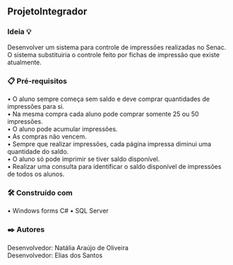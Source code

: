 ## ProjetoIntegrador
### Ideia 💡
Desenvolver  um  sistema  para  controle  de  impressões  realizadas  no  Senac.  O sistema  substituiria  o  controle  feito  por  fichas  de  impressão  que  existe  atualmente. 

### 📋 Pré-requisitos
• O aluno sempre começa sem saldo e deve comprar quantidades de impressões para si. <br/>
• Na  mesma  compra  cada  aluno  pode  comprar somente 25  ou  50  impressões.<br/>
• O aluno pode acumular impressões.<br/>
• As compras não vencem. <br/>
• Sempre que realizar impressões, cada página impressa diminui uma quantidade do saldo.<br/>
• O aluno só pode imprimir se tiver saldo disponível.<br/>
• Realizar uma consulta para identificar o saldo disponível de impressões de todos os alunos.<br/>
### 🛠️ Construído com
• Windows forms C#
• SQL Server
### ✒️ Autores
Desenvolvedor: Natália Araújo de Oliveira <br/>
Desenvolvedor: Elias dos Santos<br/>

